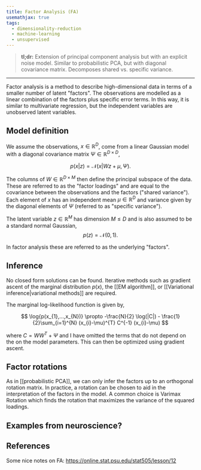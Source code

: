 ```yaml
---
title: Factor Analysis (FA)
usemathjax: true
tags:
  - dimensionality-reduction
  - machine-learning
  - unsupervised
---
```

> **tl;dr:** Extension of principal component analysis but with an explicit noise model. Similar to probabilistic PCA, but with diagonal covariance matrix. Decomposes shared vs. specific variance. 
---

Factor analysis is a method to describe high-dimensional data in terms of a smaller number of latent "factors". The observations are modelled as a linear combination of the factors plus specific error terms. In this way, it is similar to multivariate regression, but the independent variables are unobserved latent variables. 


## Model definition

We assume the observations, $x\in\mathbb{R}^{D}$, come from a linear Gaussian model with a diagonal covariance matrix $\Psi\in\mathbb{R}^{D\times D}$,

$$p(x|z)=\mathcal{N}(x|Wz+\mu, \Psi).$$

The columns of $W\in\mathbb{R}^{D \times M}$ then define the principal subspace of the data. These are referred to as the "factor loadings" and are equal to the covariance between the observations and the factors ("shared variance"). Each element of $x$ has an independent mean $\mu\in\mathbb{R}^{D}$ and variance given by the diagonal elements of $\Psi$ (referred to as "specific variance"). 

The latent variable $z\in \mathbb{R}^{M}$ has dimension $M\leq D$ and is also assumed to be a standard normal Gaussian,
$$p(z) = \mathcal{N}(0, 1).$$

In factor analysis these are referred to as the underlying "factors". 

## Inference

No closed form solutions can be found. Iterative methods such as gradient ascent of the marginal distribution $p(x)$, the [[EM algorithm]], or [[Variational inference|variational methods]] are required. 

The marginal log-likelihood function is given by, 


$$
\log{p(x_{1},...,x_{N})} \propto  -\frac{N}{2} \log(|C|) - \frac{1}{2}\sum_{i=1}^{N} (x_{i}-\mu)^{T} C^{-1} (x_{i}-\mu)
$$

where $C=WW^{T} + \Psi$ and I have omitted the terms that do not depend on the on the model parameters. This can then be optimized using gradient ascent. 

## Factor rotations

As in [[probabilistic PCA]], we can only infer the factors up to an orthogonal rotation matrix. In practice, a rotation can be chosen to aid in the interpretation of the factors in the model. A common choice is Varimax Rotation which finds the rotation that maximizes the variance of the squared loadings. 



## Examples from neuroscience?


## References

Some nice notes on FA:
https://online.stat.psu.edu/stat505/lesson/12


